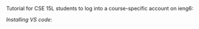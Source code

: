 Tutorial for CSE 15L students to log into a course-specific account on ieng6:

  *Installing VS code*:
    
   
